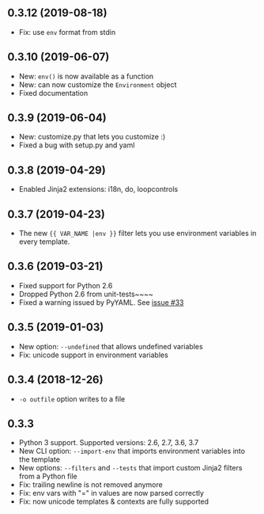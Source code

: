 ## 0.3.12 (2019-08-18)
* Fix: use `env` format from stdin

## 0.3.10 (2019-06-07)
* New: `env()` is now available as a function
* New: can now customize the `Environment` object
* Fixed documentation

## 0.3.9 (2019-06-04)
* New: customize.py that lets you customize :)
* Fixed a bug with setup.py and yaml

## 0.3.8 (2019-04-29)
* Enabled Jinja2 extensions: i18n, do, loopcontrols

## 0.3.7 (2019-04-23)
* The new `{{ VAR_NAME |env }}` filter lets you use environment variables in every template.

## 0.3.6 (2019-03-21)
* Fixed support for Python 2.6
* Dropped Python 2.6 from unit-tests~~~~
* Fixed a warning issued by PyYAML. 
  See [issue #33](https://github.com/kolypto/j2cli/issues/33)

## 0.3.5 (2019-01-03)
* New option: `--undefined` that allows undefined variables
* Fix: unicode support in environment variables

## 0.3.4 (2018-12-26)
* `-o outfile` option writes to a file

## 0.3.3
* Python 3 support. 
  Supported versions: 2.6, 2.7, 3.6, 3.7
* New CLI option: `--import-env` that imports environment variables into the template
* New options: `--filters` and `--tests` that import custom Jinja2 filters from a Python file
* Fix: trailing newline is not removed anymore
* Fix: env vars with "=" in values are now parsed correctly
* Fix: now unicode templates & contexts are fully supported

